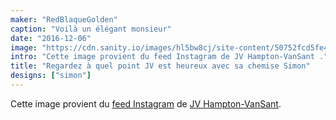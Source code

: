 ```yaml
---
maker: "RedBlaqueGolden"
caption: "Voilà un élégant monsieur"
date: "2016-12-06"
image: "https://cdn.sanity.io/images/hl5bw8cj/site-content/50752fcd5fe40123200407c57a60a483a4c83efc-1080x1080.jpg"
intro: "Cette image provient du feed Instagram de JV Hampton-VanSant ."
title: "Regardez à quel point JV est heureux avec sa chemise Simon"
designs: ["simon"]
---
```



Cette image provient du [feed Instagram](https://www.instagram.com/p/BNsGBSVho4u/)  de [JV Hampton-VanSant](http://jvhvs.com/).

